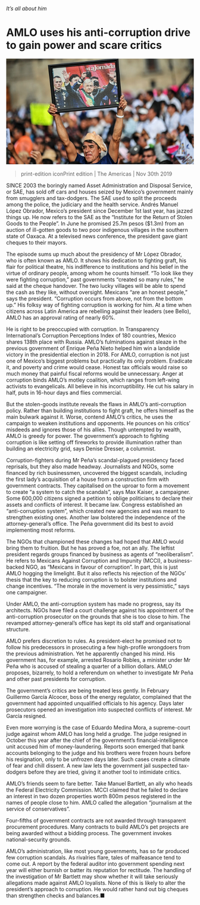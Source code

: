 ###### It’s all about him

# AMLO uses his anti-corruption drive to gain power and scare critics 

![image](images/20191130_AMP003_0.jpg) 

> print-edition iconPrint edition | The Americas | Nov 30th 2019 

SINCE 2003 the boringly named Asset Administration and Disposal Service, or SAE, has sold off cars and houses seized by Mexico’s government mainly from smugglers and tax-dodgers. The SAE used to split the proceeds among the police, the judiciary and the health service. Andrés Manuel López Obrador, Mexico’s president since December 1st last year, has jazzed things up. He now refers to the SAE as the “Institute for the Return of Stolen Goods to the People”. In June he promised 25.7m pesos ($1.3m) from an auction of ill-gotten goods to two poor indigenous villages in the southern state of Oaxaca. At a televised news conference, the president gave giant cheques to their mayors. 

The episode sums up much about the presidency of Mr López Obrador, who is often known as AMLO. It shows his dedication to fighting graft, his flair for political theatre, his indifference to institutions and his belief in the virtue of ordinary people, among whom he counts himself. “To look like they were fighting corruption,” past governments “created so many rules,” he said at the cheque handover. The two lucky villages will be able to spend the cash as they like, without oversight. Mexicans “are an honest people,” says the president. “Corruption occurs from above, not from the bottom up.” His folksy way of fighting corruption is working for him. At a time when citizens across Latin America are rebelling against their leaders (see Bello), AMLO has an approval rating of nearly 60%. 

He is right to be preoccupied with corruption. In Transparency International’s Corruption Perceptions Index of 180 countries, Mexico shares 138th place with Russia. AMLO’s fulminations against sleaze in the previous government of Enrique Peña Nieto helped him win a landslide victory in the presidential election in 2018. For AMLO, corruption is not just one of Mexico’s biggest problems but practically its only problem. Eradicate it, and poverty and crime would cease. Honest tax officials would raise so much money that painful fiscal reforms would be unnecessary. Anger at corruption binds AMLO’s motley coalition, which ranges from left-wing activists to evangelicals. All believe in his incorruptibility. He cut his salary in half, puts in 16-hour days and flies commercial. 

But the stolen-goods institute reveals the flaws in AMLO’s anti-corruption policy. Rather than building institutions to fight graft, he offers himself as the main bulwark against it. Worse, contend AMLO’s critics, he uses the campaign to weaken institutions and opponents. He pounces on his critics’ misdeeds and ignores those of his allies. Though untempted by wealth, AMLO is greedy for power. The government’s approach to fighting corruption is like setting off fireworks to provide illumination rather than building an electricity grid, says Denise Dresser, a columnist. 

Corruption-fighters during Mr Peña’s scandal-plagued presidency faced reprisals, but they also made headway. Journalists and NGOs, some financed by rich businessmen, uncovered the biggest scandals, including the first lady’s acquisition of a house from a construction firm with government contracts. They capitalised on the uproar to form a movement to create “a system to catch the scandals”, says Max Kaiser, a campaigner. Some 600,000 citizens signed a petition to oblige politicians to declare their assets and conflicts of interest. It became law. Congress established an “anti-corruption system”, which created new agencies and was meant to strengthen existing ones. Another law bolstered the independence of the attorney-general’s office. The Peña government did its best to avoid implementing most reforms. 

The NGOs that championed these changes had hoped that AMLO would bring them to fruition. But he has proved a foe, not an ally. The leftist president regards groups financed by business as agents of “neoliberalism”. He refers to Mexicans Against Corruption and Impunity (MCCI), a business-backed NGO, as “Mexicans in favour of corruption”. In part, this is just AMLO hogging the limelight. But it also reflects his rejection of the NGOs’ thesis that the key to reducing corruption is to bolster institutions and change incentives. “The morale in the movement is very pessimistic,” says one campaigner. 

Under AMLO, the anti-corruption system has made no progress, say its architects. NGOs have filed a court challenge against his appointment of the anti-corruption prosecutor on the grounds that she is too close to him. The revamped attorney-general’s office has kept its old staff and organisational structure. 

AMLO prefers discretion to rules. As president-elect he promised not to follow his predecessors in prosecuting a few high-profile wrongdoers from the previous administration. Yet he apparently changed his mind. His government has, for example, arrested Rosario Robles, a minister under Mr Peña who is accused of stealing a quarter of a billion dollars. AMLO proposes, bizarrely, to hold a referendum on whether to investigate Mr Peña and other past presidents for corruption. 

The government’s critics are being treated less gently. In February Guillermo García Alcocer, boss of the energy regulator, complained that the government had appointed unqualified officials to his agency. Days later prosecutors opened an investigation into suspected conflicts of interest. Mr García resigned. 

Even more worrying is the case of Eduardo Medina Mora, a supreme-court judge against whom AMLO has long held a grudge. The judge resigned in October this year after the chief of the government’s financial-intelligence unit accused him of money-laundering. Reports soon emerged that bank accounts belonging to the judge and his brothers were frozen hours before his resignation, only to be unfrozen days later. Such cases create a climate of fear and chill dissent. A new law lets the government jail suspected tax-dodgers before they are tried, giving it another tool to intimidate critics. 

AMLO’s friends seem to fare better. Take Manuel Bartlett, an ally who heads the Federal Electricity Commission. MCCI claimed that he failed to declare an interest in two dozen properties worth 800m pesos registered in the names of people close to him. AMLO called the allegation “journalism at the service of conservatives”. 

Four-fifths of government contracts are not awarded through transparent procurement procedures. Many contracts to build AMLO’s pet projects are being awarded without a bidding process. The government invokes national-security grounds. 

AMLO’s administration, like most young governments, has so far produced few corruption scandals. As rivalries flare, tales of malfeasance tend to come out. A report by the federal auditor into government spending next year will either burnish or batter its reputation for rectitude. The handling of the investigation of Mr Bartlett may show whether it will take seriously allegations made against AMLO loyalists. None of this is likely to alter the president’s approach to corruption. He would rather hand out big cheques than strengthen checks and balances.■ 

